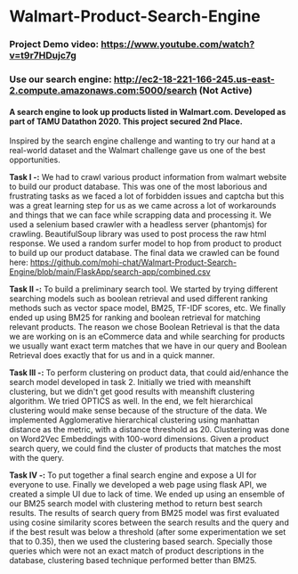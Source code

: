 # Walmart-Product-Search-Engine

### Project Demo video: https://www.youtube.com/watch?v=t9r7HDujc7g
### Use our search engine: http://ec2-18-221-166-245.us-east-2.compute.amazonaws.com:5000/search (Not Active)
#### A search engine to look up products listed in Walmart.com. Developed as part of TAMU Datathon 2020. This project secured 2nd Place.

Inspired by the search engine challenge and wanting to try our hand at a real-world dataset and the Walmart challenge gave us one of the best opportunities.

<b>Task I -:</b> We had to crawl various product information from walmart website to build our product database. This was one of the most laborious and frustrating tasks as we faced a lot of forbidden issues and captcha but this was a great learning step for us as we came across a lot of workarounds and things that we can face while scrapping data and processing it. We used a selenium based crawler with a headless server (phantomjs) for crawling. BeautifulSoup library was used to post process the raw html response. We used a random surfer model to hop from product to product to build up our product database. The final data we crawled can be found here: https://github.com/mohi-chat/Walmart-Product-Search-Engine/blob/main/FlaskApp/search-app/combined.csv

<b>Task II -:</b> To build a preliminary search tool. We started by trying different searching models such as boolean retrieval and used different ranking methods such as vector space model, BM25, TF-IDF scores, etc. We finally ended up using BM25 for ranking and boolean retrieval for matching relevant products. The reason we chose Boolean Retrieval is that the data we are working on is an eCommerce data and while searching for products we usually want exact term matches that we have in our query and Boolean Retrieval does exactly that for us and in a quick manner.

<b>Task III -:</b> To perform clustering on product data, that could aid/enhance the search model developed in task 2. Initially we tried with meanshift clustering, but we didn't get good results with meanshift clustering algorithm. We tried OPTICS as well. In the end, we felt hierarchical clustering would make sense because of the structure of the data. We implemented Agglomerative hierarchical clustering using manhattan distance as the metric, with a distance threshold as 20. Clustering was done on Word2Vec Embeddings with 100-word dimensions. Given a product search query, we could find the cluster of products that matches the most with the query.

<b>Task IV -:</b> To put together a final search engine and expose a UI for everyone to use. Finally we developed a web page using flask API, we created a simple UI due to lack of time. We ended up using an ensemble of our BM25 search model with clustering method to return best search results. The results of search query from BM25 model was first evaluated using cosine similarity scores between the search results and the query and if the best result was below a threshold (after some experimentation we set that to 0.35), then we used the clustering based search. Specially those queries which were not an exact match of product descriptions in the database, clustering based technique performed better than BM25. 
